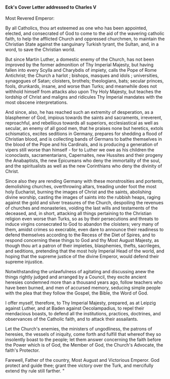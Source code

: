 
#### Eck's Cover Letter addressed to Charles V

Most Revered Emperor:

By all Catholics, thou art esteemed as one who has been appointed, elected, and consecrated of God to come to the aid of the wavering catholic faith, to help the afflicted Church and oppressed churchmen, to maintain the Christian State against the sanguinary Turkish tyrant, the Sultan, and, in a word, to save the Christian world.

But since Martin Luther, a domestic enemy of the Church, has not been improved by the former admonition of Thy Imperial Majesty, but having fallen into every Scylla and Charybdis of impiety, calls the Pope of Rome Antichrist; the Church a harlot ; bishops, masques and idols ; universities, synagogues of Satan; cloisters, brothels; theologians, bats; secular princes, fools, drunkards, insane, and worse than Turks; and meanwhile does not withhold himself from attacks also upon Thy Holy Majesty, but teaches the lordship of Christ and maligns and ridicules Thy Imperial mandates with the most obscene interpretations.

And since, also, he has reached such an extremity of desperation, as a blasphemer of God, impious towards the saints and sacraments, irreverent, reproachful, and rebellious towards all superiors, ecclesiastical as well as secular, an enemy of all good men, that he praises none but heretics, extols schismatics, excites seditions in Germany, prepares for shedding a flood of Christian blood, and is collecting bands of Germans to bathe themselves in the blood of the Pope and his Cardinals, and is producing a generation of vipers still worse than himself - for to Luther we owe as his children the iconoclasts, sacramentarians, Capernaites, new Hussites and their progeny the Anabaptists, the new Epicureans who deny the immortality of the soul, and the spiritualists as well as the new Corinthians who deny the divinity of Christ.

Since also they are rending Germany with these monstrosities and portents, demolishing churches, overthrowing altars, treading under foot the most holy Eucharist, burning the images of Christ and the saints, abolishing divine worship, casting the images of saints into the rubbish heaps, raging against the gold and silver treasures of the Church, despoiling the revenues of churches and monasteries, voiding the last wills and testaments of the deceased, and, in short, attacking all things pertaining to the Christian religion even worse than Turks, so as by their persecutions and threats to induce virgins consecrated to God to abandon the cloisters; very many of them, amidst crimes so execrable, even dare to announce their readiness to defend themselves according to the Recess of the Diet of Spires, and to respond concerning these things to God and thy Most August Majesty, as though thou art a patron of their impieties, blasphemies, thefts, sacrileges, and seditions, pretending that the most holy Imperial Head of the world, and hoping that the supreme justice of the divine Emperor, would defend their supreme injustice.

Notwithstanding the unlawfulness of agitating and discussing anew the things rightly judged and arranged by a Council, they excite ancient heresies condemned more than a thousand years ago, follow teachers who have been burned, and men of accursed memory, seducing simple people with the plea that they follow the Gospel, the Bible, the Word of God.

I offer myself, therefore, to Thy Imperial Majesty, prepared, as at Leipzig against Luther, and at Baden against Oecolampadius, to repel their mendacious boasts, to defend all the institutions, practices, doctrines, and observances of the Catholic faith, and to attack their assailants.

Let the Church's enemies, the ministers of ungodliness, the patrons of heresies, the vessels of iniquity, come forth and fulfill that whereof they so insolently boast to the people; let them answer concerning the faith before the Power which is of God, the Member of God, the Church's Advocate, the faith's Protector.

Farewell, Father of the country, Most August and Victorious Emperor. God protect and guide thee; grant thee victory over the Turk, and mercifully extend thy rule still farther. "
